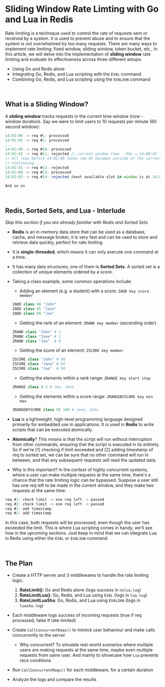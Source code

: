 # Sliding Window Rate Limting with Go and Lua in Redis

Rate limiting is a technique used to control the rate of requests sent or received by a system. It is used to prevent abuse and to ensure that the system is not overwhelmed by too many requests. 
There are many ways to implement rate limiting; fixed window, sliding window, token bucket, etc.,
In this article, we will delve into the implementation of **sliding window** rate limiting and evaluate its effectiveness across three different setups:
- Using Go and Redis alone
- Integrating Go, Redis, and Lua scripting with the `EVAL` command
- Combining Go, Redis, and Lua scripting using the `EVALSHA` command

&nbsp;
## What is a Sliding Window?
A **sliding window** tracks requests in the current time window (now - window duration).
Say we were to limit users to 10 requests per minute (60 second window): 
```js
14:01:00 -> req #1: processed  
14:01:05 -> req #2: processed  
...   
14:01:40 -> req #10: processed  
14:01:45 -> req #11: rejected // current window (now - 60s = 14:00:45 to 14:01:45) already processed 10 reqs 
// All reqs before 14:02:00 (when req #1 becomes outside of the current window) will be rejected 
// Continuing...
14:01:55 -> req #12: rejected  
14:02:00 -> req #13: processed  
14:02:03 -> req #14: rejected (next available slot in window is at 14:02:05)  

And so on
```


&nbsp;
## Redis, Sorted Sets, and Lua - Interlude
*Skip this section if you are already familiar with Redis and Sorted Sets*
- **Redis** is an in-memory data store that can be used as a database, cache, and message broker, it is very fast and can be used to store and retrieve data quickly, perfect for rate limiting. 
- It is **single-threaded**, which means it can only execute one command at a time.
- It has many data structures, one of them is **Sorted Sets**. A sorted set is a collection of unique elements ordered by a score.
- Taking a class example, some common operations include:
  - Adding an element (e.g. a student) with a score: `ZADD key score member`
  ```py
  ZADD class 90 "John"
  ZADD class 85 "Jane"
  ZADD class 80 "Joe"
  ```
  
  - Getting the rank of an element: `ZRANK key member` (ascending order)
  ```py
  ZRANK class "John" # 2
  ZRANK class "Jane" # 1
  ZRANK class "Joe"  # 0
  ```
  
  - Getting the score of an element: `ZSCORE key member`
  ```py
  ZSCORE class "John" # 90
  ZSCORE class "Jane" # 85
  ZSCORE class "Joe"  # 80
  ```
  
  - Getting the elements within a rank range: `ZRANGE key start stop`
  ```py
  ZRANGE class 0 1 # Joe, Jane
  ```

  - Getting the elements within a score range: `ZRANGEBYSCORE key min max`
  ```py
  ZRANGEBYSCORE class 85 100 # Jane, John
  ```

- **Lua** is a lightweight, high-level programming language designed primarily for embedded use in applications. It is used in **Redis** to write scripts that can be executed atomically. 
- **Atomically**? This means is that the script will run without interruption from other commands, ensuring that the script is executed in its entirety. So if we're [1] checking if limit exceeded and [2] adding timestamp of req to sorted set, we can be sure that no other command will run in between, and that any subsequent requests will read the updated data.
- Why is this important? In the context of highly concurrent systems, where a user can make multiple requests at the same time, there's a chance that the rate limiting logic can be bypassed. Suppose a user still has one req left to be made in the current window, and they make two requests at the same time: 
```js
req #1: check limit -> one req left -> passed
req #2: check limit -> one req left -> passed
req #1: add timestamp 
req #2: add timestamp
```

In this case, both requests will be processed, even though the user has exceeded the limit. This is where Lua scripting comes in handy, we'll see how in the upcoming sections. Just keep in mind that we can integrate Lua in Redis using either the `EVAL` or `EVALSHA` command.


&nbsp;
## The Plan
- Create a HTTP server and 3 middlewares to handle the rate limiting logic:
  1. **RateLimit()**: Go and Redis alone (logs success in `nolua.log`)
  2. **RateLimitLua()**: Go, Redis, and Lua using `EVAL` (logs in `lua.log`)
  3. **RateLimitLuaSha**: Go, Redis, and Lua using `EVALSHA` (logs in `luasha.log`)
- Each middleware logs success of incoming requests (true if req processed, false if rate-limited)

- Create `CallConcurrentReqs()` to mimick user behaviour and make calls concurrently to the server 
  - Why concurrent? To simulate real-world scenarios where multiple users are making requests at the same time, maybe even multiple requests from same user. And mainly to showcase how `Lua` prevents race conditions
- Run `CallConcurrentReqs()` for each middleware, for a certain duration
- Analyze the logs and compare the results

